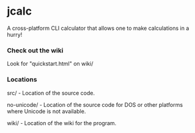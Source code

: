 # jcalc
A cross-platform CLI calculator that allows one to make calculations in a hurry! 


### Check out the wiki
Look for "quickstart.html" on wiki/ 


### Locations
src/ - Location of the source code.

no-unicode/ - Location of the source code for DOS or other platforms where Unicode is not available.

wiki/ - Location of the wiki for the program.
